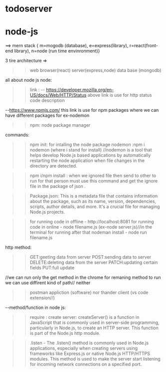 # todoserver
# node-js
==> mern stack 
{  m=mogodb (database), e=express(library), r=react(front-end library), n=node (run time envinronment)}

3 tire architecture =>
>> web browser(react) 
>> server(express,node)
>> data base (mongodb)

all about node js node:
>>link :
-- https://developer.mozilla.org/en-US/docs/Web/HTTP/Status 
above link is use for http status code description

--https://www.npmjs.com/ 
this link is use for npm packages where we can have different packages for ex-nodemon


>>npm: node package manager

commands:
>> npm init: for intalling the node package 
>>nodemon :npm i nodemon (where i stand for install)
//nodemon is a tool that helps develop Node.js based applications by automatically restarting the node application when file changes in the directory are detected.

>> npm i/npm install :
when we ignored file then send to other to run for that person must use this command and get the ignore file in the package of json .

>>Package.json: This is a metadata file that contains information about the package, such as its name, version, dependencies, scripts, author details, and more. It's a crucial file for managing Node.js projects.

>> for running  code in offline - http://localhost:8081
>> for running code in online - node filename.js (ex-node server.js)//in the terminal 
>> for running after that nodeman install - node run filename.js

http method:
>>GET:geeting data from server 
>>POST:sending data to server 
>>DELETE:deleting data from the server 
>>PATCH:updating certain fields 
>>PUT:full update 

//we can run only the get method in the chrome for remaning method to run we can use diffirent kind of path//
neither 
>>postman appliction (software)
nor
>>thander client (vs code extension//)



--method/function in node js:
>>require :
>> create server: createServer() is a function in JavaScript that is commonly used in server-side programming, particularly in Node.js, to create an HTTP server. This function is part of the Node.js http module.

>> .listen - The .listen() method is commonly used in Node.js applications, especially when creating servers using frameworks like Express.js or native Node.js HTTP/HTTPS modules. This method is used to make the server start listening for incoming network connections on a specified port.
